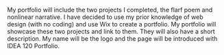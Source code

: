 
My portfolio will include the two projects I completed, the flarf poem and nonlinear narrative. I have decided to use my prior knowledge of web design (with no coding) and use Wix to create a portfolio. My portfolio will showcase these two projects and link to them. They will also have a short description. My name will be the logo and the page will be introduced with IDEA 120 Portfolio. 

